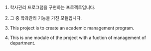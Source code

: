 1. 학사관리 프로그램을 구현하는 프로젝트입니다.
2. 그 중 학과관리 기능을 가진 모듈입니다.

1. This project is to create an academic management program.
2. This is one module of the project with a fuction of management of department.
